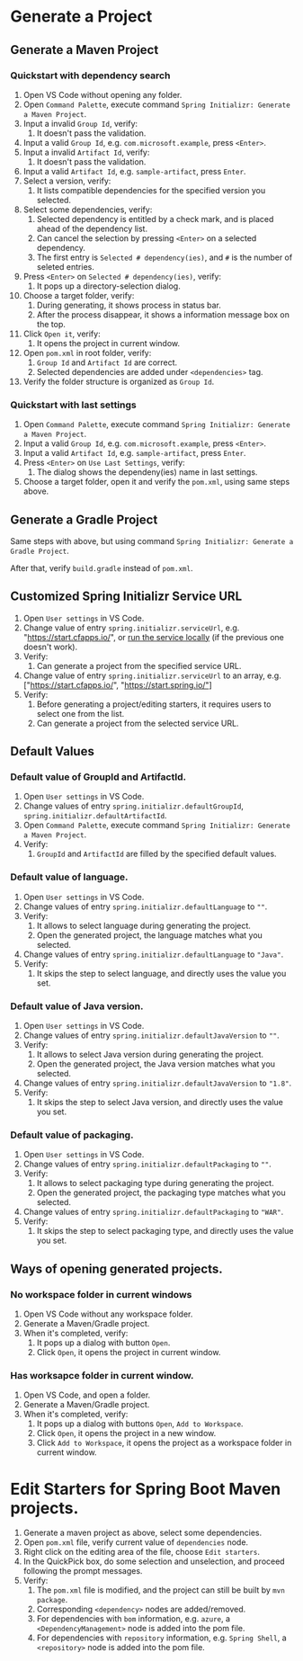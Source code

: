 # Generate a Project
## Generate a Maven Project

### Quickstart with dependency search

1. Open VS Code without opening any folder.
2. Open `Command Palette`, execute command `Spring Initializr: Generate a Maven Project`.
3. Input a invalid `Group Id`, verify:
    1. It doesn't pass the validation.
4. Input a valid `Group Id`, e.g. `com.microsoft.example`, press `<Enter>`.
5. Input a invalid `Artifact Id`, verify:
    1. It doesn't pass the validation.
6. Input a valid `Artifact Id`, e.g. `sample-artifact`, press `Enter`.
7. Select a version, verify:
    1. It lists compatible dependencies for the specified version you selected.
8. Select some dependencies, verify:
    1. Selected dependency is entitled by a check mark, and is placed ahead of the dependency list.
    2. Can cancel the selection by pressing `<Enter>` on a selected dependency.
    3. The first entry is `Selected # dependency(ies)`, and `#` is the number of seleted entries.
9. Press `<Enter>` on `Selected # dependency(ies)`, verify:
    1. It pops up a directory-selection dialog.
10. Choose a target folder, verify:
    1. During generating, it shows process in status bar.
    2. After the process disappear, it shows a information message box on the top.
11. Click `Open it`, verify:
    1. It opens the project in current window.
12. Open `pom.xml` in root folder, verify:
    1. `Group Id` and `Artifact Id` are correct.
    2. Selected dependencies are added under `<dependencies>` tag.
13. Verify the folder structure is organized as `Group Id`.

### Quickstart with last settings

1. Open `Command Palette`, execute command `Spring Initializr: Generate a Maven Project`.
2. Input a valid `Group Id`, e.g. `com.microsoft.example`, press `<Enter>`.
3. Input a valid `Artifact Id`, e.g. `sample-artifact`, press `Enter`.
4. Press `<Enter>` on `Use Last Settings`, verify:
    1. The dialog shows the dependeny(ies) name in last settings.
5. Choose a target folder, open it and verify the `pom.xml`, using same steps above. 


## Generate a Gradle Project

Same steps with above, but using command `Spring Initializr: Generate a Gradle Project`.

After that, verify `build.gradle` instead of `pom.xml`.

## Customized Spring Initializr Service URL
1. Open `User settings` in VS Code.
2. Change value of entry `spring.initializr.serviceUrl`, e.g. "https://start.cfapps.io/", or [run the service locally](https://github.com/spring-io/initializr#running-the-app-locally) (if the previous one doesn't work). 
3. Verify:
    1. Can generate a project from the specified service URL.
4. Change value of entry `spring.initializr.serviceUrl` to an array, e.g. ["https://start.cfapps.io/", "https://start.spring.io/"]
5. Verify:
    1. Before generating a project/editing starters, it requires users to select one from the list.
    2. Can generate a project from the selected service URL.


## Default Values
### Default value of GroupId and ArtifactId.
1. Open `User settings` in VS Code.
2. Change values of entry `spring.initializr.defaultGroupId`, `spring.initializr.defaultArtifactId`.
3. Open `Command Palette`, execute command `Spring Initializr: Generate a Maven Project`.
4. Verify:
    1. `GroupId` and `ArtifactId` are filled by the specified default values.

### Default value of language.
1. Open `User settings` in VS Code.
2. Change values of entry `spring.initializr.defaultLanguage` to `""`.
3. Verify:
    1. It allows to select language during generating the project.
    2. Open the generated project, the language matches what you selected.
4. Change values of entry `spring.initializr.defaultLanguage` to `"Java"`.
5. Verify:
    1. It skips the step to select language, and directly uses the value you set.

### Default value of Java version.
1. Open `User settings` in VS Code.
2. Change values of entry `spring.initializr.defaultJavaVersion` to `""`.
3. Verify:
    1. It allows to select Java version during generating the project.
    2. Open the generated project, the Java version matches what you selected.
4. Change values of entry `spring.initializr.defaultJavaVersion` to `"1.8"`.
5. Verify:
    1. It skips the step to select Java version, and directly uses the value you set.

### Default value of packaging.
1. Open `User settings` in VS Code.
2. Change values of entry `spring.initializr.defaultPackaging` to `""`.
3. Verify:
    1. It allows to select packaging type during generating the project.
    2. Open the generated project, the packaging type matches what you selected.
4. Change values of entry `spring.initializr.defaultPackaging` to `"WAR"`.
5. Verify:
    1. It skips the step to select packaging type, and directly uses the value you set.

## Ways of opening generated projects. 
### No workspace folder in current windows 
1. Open VS Code without any workspace folder. 
2. Generate a Maven/Gradle project.
3. When it's completed, verify:
    1. It pops up a dialog with button `Open`.
    2. Click `Open`, it opens the project in current window.

### Has worksapce folder in current window. 
1. Open VS Code, and open a folder. 
2. Generate a Maven/Gradle project.
3. When it's completed, verify:
    1. It pops up a dialog with buttons `Open`, `Add to Workspace`.
    2. Click `Open`, it opens the project in a new window.
    3. Click `Add to Workspace`, it opens the project as a workspace folder in current window.


# Edit Starters for Spring Boot Maven projects.
1. Generate a maven project as above, select some dependencies.
2. Open `pom.xml` file, verify current value of `dependencies` node.
3. Right click on the editing area of the file, choose `Edit starters`.
4. In the QuickPick box, do some selection and unselection, and proceed following the prompt messages.
5. Verify:
    1. The `pom.xml` file is modified, and the project can still be built by `mvn package`.
    2. Corresponding `<dependency>` nodes are added/removed.
    3. For dependencies with `bom` information, e.g. `azure`, a `<DependencyManagement>` node is added into the pom file.
    4. For dependencies with `repository` information, e.g. `Spring Shell`, a `<repository>` node is added into the pom file.
